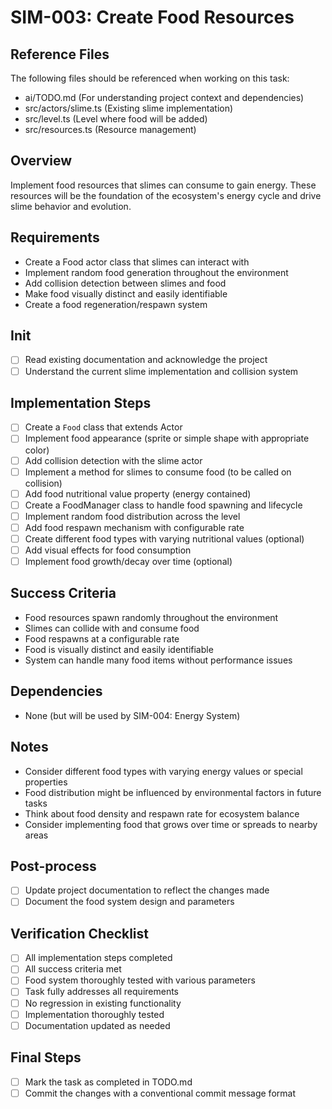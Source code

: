 # SIM-003: Create Food Resources

## Reference Files
The following files should be referenced when working on this task:
- ai/TODO.md (For understanding project context and dependencies)
- src/actors/slime.ts (Existing slime implementation)
- src/level.ts (Level where food will be added)
- src/resources.ts (Resource management)

## Overview
Implement food resources that slimes can consume to gain energy. These resources will be the foundation of the ecosystem's energy cycle and drive slime behavior and evolution.

## Requirements
- Create a Food actor class that slimes can interact with
- Implement random food generation throughout the environment
- Add collision detection between slimes and food
- Make food visually distinct and easily identifiable
- Create a food regeneration/respawn system

## Init
- [ ] Read existing documentation and acknowledge the project
- [ ] Understand the current slime implementation and collision system

## Implementation Steps
- [ ] Create a `Food` class that extends Actor
- [ ] Implement food appearance (sprite or simple shape with appropriate color)
- [ ] Add collision detection with the slime actor
- [ ] Implement a method for slimes to consume food (to be called on collision)
- [ ] Add food nutritional value property (energy contained)
- [ ] Create a FoodManager class to handle food spawning and lifecycle
- [ ] Implement random food distribution across the level
- [ ] Add food respawn mechanism with configurable rate
- [ ] Create different food types with varying nutritional values (optional)
- [ ] Add visual effects for food consumption
- [ ] Implement food growth/decay over time (optional)

## Success Criteria
- Food resources spawn randomly throughout the environment
- Slimes can collide with and consume food
- Food respawns at a configurable rate
- Food is visually distinct and easily identifiable
- System can handle many food items without performance issues

## Dependencies
- None (but will be used by SIM-004: Energy System)

## Notes
- Consider different food types with varying energy values or special properties
- Food distribution might be influenced by environmental factors in future tasks
- Think about food density and respawn rate for ecosystem balance
- Consider implementing food that grows over time or spreads to nearby areas

## Post-process
- [ ] Update project documentation to reflect the changes made
- [ ] Document the food system design and parameters

## Verification Checklist
- [ ] All implementation steps completed
- [ ] All success criteria met
- [ ] Food system thoroughly tested with various parameters
- [ ] Task fully addresses all requirements
- [ ] No regression in existing functionality
- [ ] Implementation thoroughly tested
- [ ] Documentation updated as needed

## Final Steps
- [ ] Mark the task as completed in TODO.md
- [ ] Commit the changes with a conventional commit message format 